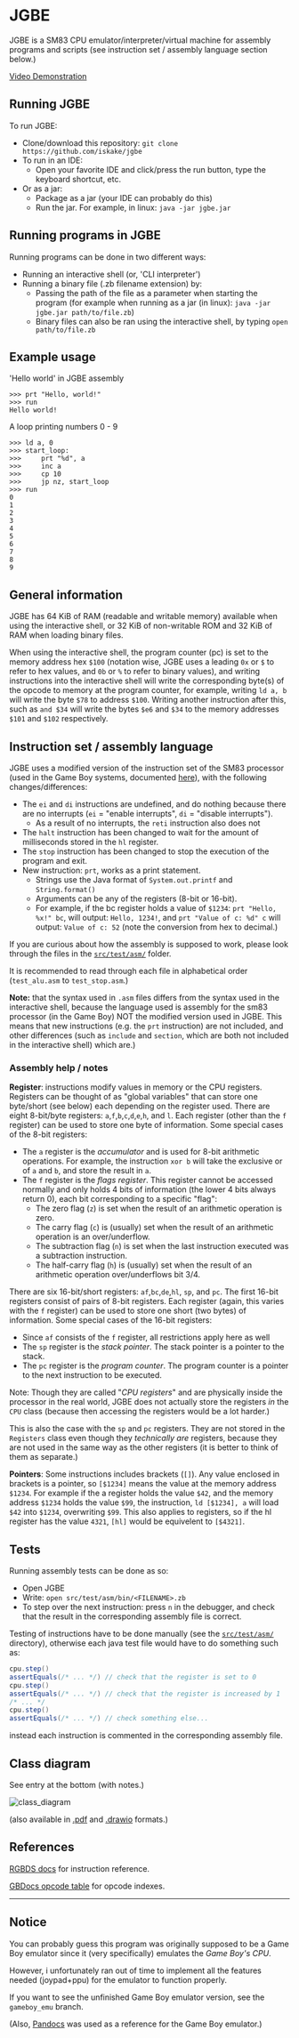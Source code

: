 # JGBE

JGBE is a SM83 CPU emulator/interpreter/virtual machine for assembly programs and scripts (see instruction set / assembly language section below.)

[Video Demonstration](demonstration.mp4)

## Running JGBE

To run JGBE:

- Clone/download this repository: `git clone https://github.com/iskake/jgbe`
- To run in an IDE:
    - Open your favorite IDE and click/press the run button, type the keyboard shortcut, etc.
- Or as a jar: 
    - Package as a jar (your IDE can probably do this)
    - Run the jar. For example, in linux: `java -jar jgbe.jar`

## Running programs in JGBE

Running programs can be done in two different ways:

- Running an interactive shell (or, 'CLI interpreter')
- Running a binary file (.zb filename extension) by:
    - Passing the path of the file as a parameter when starting the program (for example when running as a jar (in linux): `java -jar jgbe.jar path/to/file.zb`)
    - Binary files can also be ran using the interactive shell, by typing `open path/to/file.zb`

## Example usage

'Hello world' in JGBE assembly

```
>>> prt "Hello, world!"
>>> run
Hello world!
```

A loop printing numbers 0 - 9

```
>>> ld a, 0
>>> start_loop:
>>>     prt "%d", a
>>>     inc a
>>>     cp 10
>>>     jp nz, start_loop
>>> run
0
1
2
3
4
5
6
7
8
9
```

## General information

JGBE has 64 KiB of RAM (readable and writable memory) available when using the interactive shell, or 32 KiB of non-writable ROM and 32 KiB of RAM when loading binary files.

When using the interactive shell, the program counter (pc) is set to the memory address hex `$100` (notation wise, JGBE uses a leading `0x` or `$` to refer to hex values, and `0b` or `%` to refer to binary values), and writing instructions into the interactive shell will write the corresponding byte(s) of the opcode to memory at the program counter, for example, writing `ld a, b` will write the byte `$78` to address `$100`. Writing another instruction after this, such as `and $34` will write the bytes `$e6` and `$34` to the memory addresses `$101` and `$102` respectively.

## Instruction set / assembly language

JGBE uses a modified version of the instruction set of the SM83 processor (used in the Game Boy systems, documented [here](https://rgbds.gbdev.io/docs/v0.5.2/gbz80.7)), with the following changes/differences:

- The `ei` and `di` instructions are undefined, and do nothing because there are no interrupts (`ei` = "enable interrupts", `di` = "disable interrupts").
    - As a result of no interrupts, the `reti` instruction also does not 
- The `halt` instruction has been changed to wait for the amount of milliseconds stored in the `hl` register.
- The `stop` instruction has been changed to stop the execution of the program and exit.
- New instruction: `prt`, works as a print statement.
    - Strings use the Java format of `System.out.printf` and `String.format()`
    - Arguments can be any of the registers (8-bit or 16-bit).
    - For example, if the bc register holds a value of `$1234`: `prt "Hello, %x!" bc`, will output: `Hello, 1234!`, and `prt "Value of c: %d" c` will output: `Value of c: 52` (note the conversion from hex to decimal.)

If you are curious about how the assembly is supposed to work, please look through the files in the [`src/test/asm/`](src/test/asm/) folder.

It is recommended to read through each file in alphabetical order (`test_alu.asm` to `test_stop.asm`.)

**Note:** that the syntax used in `.asm` files differs from the syntax used in the interactive shell, because the language used is assembly for the sm83 processor (in the Game Boy) NOT the modified version used in JGBE. This means that new instructions (e.g. the `prt` instruction) are not included, and other differences (such as `include` and `section`, which are both not included in the interactive shell) which are.)

### Assembly help / notes

**Register**: instructions modify values in memory or the CPU registers. Registers can be thought of as "global variables" that can store one byte/short (see below) each depending on the register used.
There are eight 8-bit/byte registers: `a`,`f`,`b`,`c`,`d`,`e`,`h`, and `l`. Each register (other than the `f` register) can be used to store one byte of information. Some special cases of the 8-bit registers:

- The `a` register is the _accumulator_ and is used for 8-bit arithmetic operations. For example, the instruction `xor b` will take the exclusive or of `a` and `b`, and store the result in `a`.
- The `f` register is the _flags register_. This register cannot be accessed normally and only holds 4 bits of information (the lower 4 bits always return 0), each bit corresponding to a specific "flag": 
    - The zero flag (`z`) is set when the result of an arithmetic operation is zero.
    - The carry flag (`c`) is (usually) set when the result of an arithmetic operation is an over/underflow.
    - The subtraction flag (`n`) is set when the last instruction executed was a subtraction instruction.
    - The half-carry flag (`h`) is (usually) set when the result of an arithmetic operation over/underflows bit 3/4.

There are six 16-bit/short registers: `af`,`bc`,`de`,`hl`, `sp`, and `pc`. The first 16-bit registers consist of pairs of 8-bit registers. Each register (again, this varies with the `f` register) can be used to store one short (two bytes) of information. Some special cases of the 16-bit registers:

- Since `af` consists of the `f` register, all restrictions apply here as well
- The `sp` register is the _stack pointer_. The stack pointer is a pointer to the stack.
- The `pc` register is the _program counter_. The program counter is a pointer to the next instruction to be executed.

Note: Though they are called "_CPU registers_" and are physically inside the processor in the real world, JGBE does not actually store the registers _in_ the `CPU` class (because then accessing the registers would be a lot harder.)

This is also the case with the `sp` and `pc` registers. They are not stored in the `Registers` class even though they _technically are_ registers, because they are not used in the same way as the other registers (it is better to think of them as separate.)

**Pointers**: Some instructions includes brackets (`[]`). Any value enclosed in brackets is a pointer, so `[$1234]` means the value at the memory address `$1234`. For example if the a register holds the value `$42`, and the memory address `$1234` holds the value `$99`, the instruction, `ld [$1234], a` will load `$42` into `$1234`, overwriting `$99`.
This also applies to registers, so if the hl register has the value `4321`, `[hl]` would be equivelent to `[$4321]`. 

## Tests

Running assembly tests can be done as so:
- Open JGBE
- Write: `open src/test/asm/bin/<FILENAME>.zb`
- To step over the next instruction: press `n` in the debugger, and check that the result in the corresponding assembly file is correct.

Testing of instructions have to be done manually (see the [`src/test/asm/`](src/test/asm/) directory), otherwise each java test file would have to do something such as:

```java
cpu.step()
assertEquals(/* ... */) // check that the register is set to 0
cpu.step()
assertEquals(/* ... */) // check that the register is increased by 1
/* ... */
cpu.step()
assertEquals(/* ... */) // check something else...
```

instead each instruction is commented in the corresponding assembly file.

## Class diagram

See entry at the bottom (with notes.)

![class_diagram](class_diagram.png)

(also available in [.pdf](class_diagram.pdf) and [.drawio](class_diagram.drawio) formats.)


## References

[RGBDS docs](https://rgbds.gbdev.io/docs/v0.5.2/gbz80.7) for instruction reference.

[GBDocs opcode table](https://gbdev.io/gb-opcodes//optables/) for opcode indexes.

---

## Notice

You can probably guess this program was originally supposed to be a Game Boy emulator since it (very specifically) emulates the _Game Boy's CPU_.

However, i unfortunately ran out of time to implement all the features needed (joypad+ppu) for the emulator to function properly. 

If you want to see the unfinished Game Boy emulator version, see the `gameboy_emu` branch.

(Also, [Pandocs](https://gbdev.io/pandocs/) was used as a reference for the Game Boy emulator.)